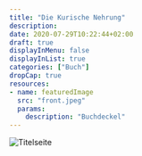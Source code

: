 ```yaml
---
title: "Die Kurische Nehrung"
description:
date: 2020-07-29T10:22:44+02:00
draft: true
displayInMenu: false
displayInList: true
categories: ["Buch"]
dropCap: true
resources:
- name: featuredImage
  src: "front.jpeg"
  params:
    description: "Buchdeckel"
---
```


![Titelseite](title.jpeg)
